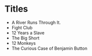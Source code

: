 # Titles

- A River Runs Through It.
- Fight Club
- 12 Years a Slave
- The Big Short
- 12 Monkeys
- The Curious Case of Benjamin Button
